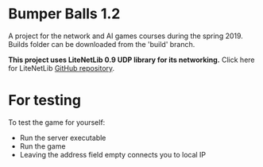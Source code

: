 # Bumper Balls 1.2
A project for the network and AI games courses during the spring 2019. Builds folder can be downloaded from the 'build' branch.

**This project uses LiteNetLib 0.9 UDP library for its networking.**
Click here for LiteNetLib [GitHub repository](https://github.com/RevenantX/LiteNetLib).

# For testing
To test the game for yourself:
- Run the server executable
- Run the game
- Leaving the address field empty connects you to local IP
